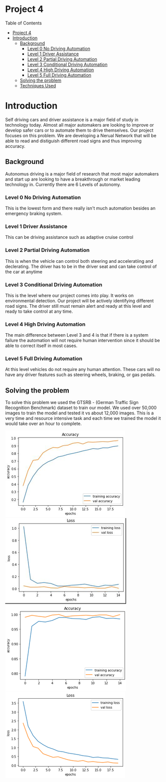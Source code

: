 # Project 4

Table of Contents
- [Project 4](#project-4)
- [Introduction](#introduction)
  - [Background](#background)
    - [Level 0 No Driving Automation](#level-0-no-driving-automation)
    - [Level 1 Driver Assistance](#level-1-driver-assistance)
    - [Level 2 Partial Driving Automation](#level-2-partial-driving-automation)
    - [Level 3 Conditional Driving Automation](#level-3-conditional-driving-automation)
    - [Level 4 High Driving Automation](#level-4-high-driving-automation)
    - [Level 5 Full Driving Automation](#level-5-full-driving-automation)
  - [Solving the problem](#solving-the-problem)
  - [Techniques Used](#techniques-used)

# Introduction
Self driving cars and driver assistance is a major field of study in technology today.  Almost all major automakers are looking to improve or develop safer cars or to automate them to drive themselves.  Our project focuses on this problem.  We are developing a Nerual Network that will be able to read and distiguish different road signs and thus improving accuracy.

## Background
Autonomus driving is a major field of research that most major automakers and start up are looking to have a breakthrough or market leading technology in.
Currently there are 6 Levels of autonomy.
### Level 0 No Driving Automation 
This is the lowest form and there really isn't much automation besides an emergency braking system.
### Level 1 Driver Assistance
This can be driving assistance such as adaptive cruise control
### Level 2 Partial Driving Automation
This is when the vehicle can control both steering and acceleratiing and declerating.  The driver has to be in the driver seat and can take control of the car at anytime
### Level 3 Conditional Driving Automation
This is the level where our project comes into play.  It works on environmental detection.  Our project will be actively identifying different road signs.  The driver still must remain alert and ready at this level and ready to take control at any time.
### Level 4 High Driving Automation
The main difference between Level 3 and 4 is that if there is a system failure the automation will not require human intervention since it should be able to correct itself in most cases.
### Level 5 Full Driving Automation
At this level vehicles do not require any human attention.  These cars will no have any driver features such as steering wheels, braking, or gas pedals.



## Solving the problem
To solve this problem we used the GTSRB - (German Traffic Sign Recognition Benchmark) dataset to train our model.  We used over 50,000 images to train the model and tested it vs about 12,000 images.  This is a very time and resource intensive task and each time we trained the model it would take over an hour to complete.


![LessDropAcc](LessDropAcc.JPG "Title")
![LessDropLoss](LessDropLoss.JPG "Title")
![MoreDropAcc](MoreDropAcc.png "Title")
![MoreDropLoss](MoreDropLoss.png "Title")

